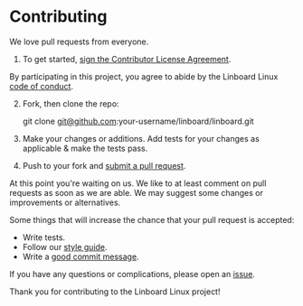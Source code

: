 
# Contributing

We love pull requests from everyone.

1. To get started, <a href="https://www.clahub.com/agreements/tallship/linboard">sign the Contributor License Agreement</a>.

By participating in this project, you
agree to abide by the Linboard Linux [code of conduct].

[code of conduct]: https://github.com/linboard/linboard/open-source-code-of-conduct.md

2. Fork, then clone the repo:

    git clone git@github.com:your-username/linboard/linboard.git


3. Make your changes or additions. Add tests for your changes as applicable & make the tests pass.

4. Push to your fork and [submit a pull request][pr].

[pr]: https://github.com/linboard/linboard/compare/

At this point you're waiting on us. We like to at least comment on pull requests
as soon as we are able. We may suggest some changes or improvements or alternatives.

Some things that will increase the chance that your pull request is accepted:

* Write tests.
* Follow our [style guide][style].
* Write a [good commit message][commit].

If you have any questions or complications, please open an [issue](https://github.com/linboard/linboard/issues).

Thank you for contributing to the Linboard Linux project!

[style]: https://github.com/thoughtbot/guides/tree/master/style
[commit]: http://tbaggery.com/2008/04/19/a-note-about-git-commit-messages.html
